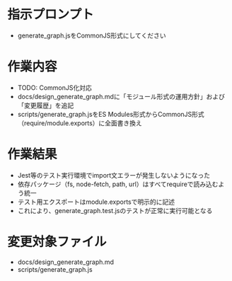 # 指示プロンプト
- generate_graph.jsをCommonJS形式にしてください

# 作業内容
- TODO: CommonJS化対応
- docs/design_generate_graph.mdに「モジュール形式の運用方針」および「変更履歴」を追記
- scripts/generate_graph.jsをES Modules形式からCommonJS形式（require/module.exports）に全面書き換え

# 作業結果
- Jest等のテスト実行環境でimport文エラーが発生しないようになった
- 依存パッケージ（fs, node-fetch, path, url）はすべてrequireで読み込むよう統一
- テスト用エクスポートはmodule.exportsで明示的に記述
- これにより、generate_graph.test.jsのテストが正常に実行可能となる

# 変更対象ファイル
- docs/design_generate_graph.md
- scripts/generate_graph.js
